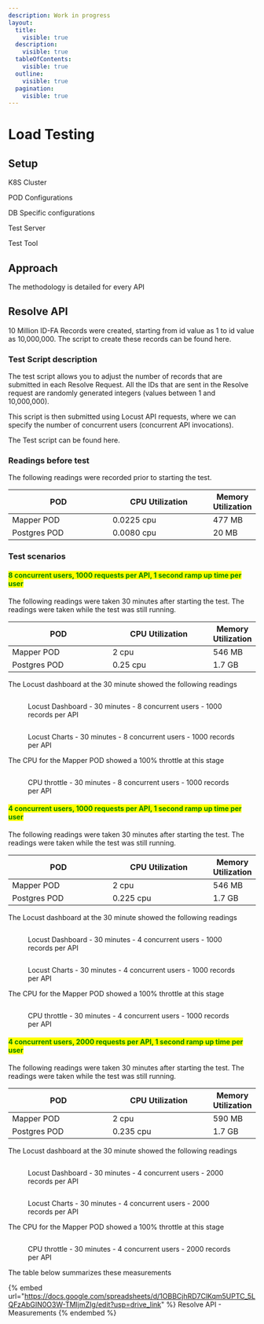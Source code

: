 ```yaml
---
description: Work in progress
layout:
  title:
    visible: true
  description:
    visible: true
  tableOfContents:
    visible: true
  outline:
    visible: true
  pagination:
    visible: true
---
```


# Load Testing

## Setup

K8S Cluster

POD Configurations

DB Specific configurations

Test Server

Test Tool

## Approach

The methodology is detailed for every API

## Resolve API

10 Million ID-FA Records were created, starting from id value as 1 to id value as 10,000,000. The script to create these records can be found here.

### Test Script description

The test script allows you to adjust the number of records that are submitted in each Resolve Request. All the IDs that are sent in the Resolve request are randomly generated integers (values between 1 and 10,000,000).&#x20;

This script is then submitted using Locust API requests, where we can specify the number of concurrent users (concurrent API invocations).

The Test script can be found here.

### **Readings before test**

The following readings were recorded prior to starting the test.

<table><thead><tr><th width="220">POD</th><th width="217">CPU Utilization</th><th>Memory Utilization</th></tr></thead><tbody><tr><td>Mapper POD</td><td>0.0225 cpu</td><td>477 MB</td></tr><tr><td>Postgres POD</td><td>0.0080 cpu</td><td>20 MB</td></tr></tbody></table>

### **Test scenarios**

#### <mark style="color:green;">**8 concurrent users, 1000 requests per API, 1 second ramp up time per user**</mark>

The following readings were taken 30 minutes after starting the test. The readings were taken while the test was still running.

<table><thead><tr><th width="220">POD</th><th width="217">CPU Utilization</th><th>Memory Utilization</th></tr></thead><tbody><tr><td>Mapper POD</td><td>2 cpu</td><td>546 MB</td></tr><tr><td>Postgres POD</td><td>0.25 cpu</td><td>1.7 GB</td></tr></tbody></table>

The Locust dashboard at the 30 minute showed the following readings

<figure><img src="../../../.gitbook/assets/DuringTest-8x1000-Locust-Dashboard.png" alt=""><figcaption><p>Locust Dashboard - 30 minutes - 8 concurrent users - 1000 records per API</p></figcaption></figure>

<figure><img src="../../../.gitbook/assets/DuringTest-8x1000-Locust-Charts.png" alt=""><figcaption><p>Locust Charts - 30 minutes - 8 concurrent users - 1000 records per API</p></figcaption></figure>

The CPU for the Mapper POD showed a 100% throttle at this stage

<figure><img src="../../../.gitbook/assets/DuringTest-8x1000-CPU-Throttle-MapperPOD.png" alt=""><figcaption><p>CPU throttle - 30 minutes - 8 concurrent users - 1000 records per API</p></figcaption></figure>

#### <mark style="color:green;">**4 concurrent users, 1000 requests per API, 1 second ramp up time per user**</mark>

The following readings were taken 30 minutes after starting the test. The readings were taken while the test was still running.

<table><thead><tr><th width="220">POD</th><th width="217">CPU Utilization</th><th>Memory Utilization</th></tr></thead><tbody><tr><td>Mapper POD</td><td>2 cpu</td><td>546 MB</td></tr><tr><td>Postgres POD</td><td>0.225 cpu</td><td>1.7 GB</td></tr></tbody></table>

The Locust dashboard at the 30 minute showed the following readings

<figure><img src="../../../.gitbook/assets/DuringTest-4x1000-Locust-Stats-2.png" alt=""><figcaption><p>Locust Dashboard - 30 minutes - 4 concurrent users - 1000 records per API</p></figcaption></figure>

<figure><img src="../../../.gitbook/assets/DuringTest-4x1000-Locust-Charts.png" alt=""><figcaption><p>Locust Charts - 30 minutes - 4 concurrent users - 1000 records per API</p></figcaption></figure>

The CPU for the Mapper POD showed a 100% throttle at this stage

<figure><img src="../../../.gitbook/assets/DuringTest-4x1000-CPU-Throttle-MapperPOD.png" alt=""><figcaption><p>CPU throttle - 30 minutes - 4 concurrent users - 1000 records per API</p></figcaption></figure>

#### <mark style="color:green;">**4 concurrent users, 2000 requests per API, 1 second ramp up time per user**</mark>

The following readings were taken 30 minutes after starting the test. The readings were taken while the test was still running.

<table><thead><tr><th width="220">POD</th><th width="217">CPU Utilization</th><th>Memory Utilization</th></tr></thead><tbody><tr><td>Mapper POD</td><td>2 cpu</td><td>590 MB</td></tr><tr><td>Postgres POD</td><td>0.235 cpu</td><td>1.7 GB</td></tr></tbody></table>

The Locust dashboard at the 30 minute showed the following readings

<figure><img src="../../../.gitbook/assets/DuringTest-4x2000-Locust-Stats-2.png" alt=""><figcaption><p>Locust Dashboard - 30 minutes - 4 concurrent users - 2000 records per API</p></figcaption></figure>

<figure><img src="../../../.gitbook/assets/DuringTest-4x2000-Locust-Charts.png" alt=""><figcaption><p>Locust Charts - 30 minutes - 4 concurrent users - 2000 records per API</p></figcaption></figure>

The CPU for the Mapper POD showed a 100% throttle at this stage

<figure><img src="../../../.gitbook/assets/DuringTest-4x2000-CPU-Throttle-MapperPOD.png" alt=""><figcaption><p>CPU throttle - 30 minutes - 4 concurrent users - 2000 records per API</p></figcaption></figure>

The table below summarizes these measurements

{% embed url="https://docs.google.com/spreadsheets/d/1OBBCjhRD7ClKqm5UPTC_5LQFzAbGIN0O3W-TMIjmZIg/edit?usp=drive_link" %}
Resolve API - Measurements
{% endembed %}
